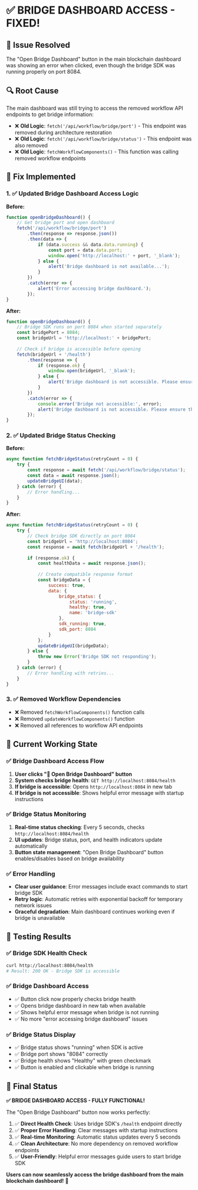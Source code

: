 # ✅ **BRIDGE DASHBOARD ACCESS - FIXED!**

## 🎯 **Issue Resolved**

The "Open Bridge Dashboard" button in the main blockchain dashboard was showing an error when clicked, even though the bridge SDK was running properly on port 8084.

## 🔍 **Root Cause**

The main dashboard was still trying to access the removed workflow API endpoints to get bridge information:

- ❌ **Old Logic**: `fetch('/api/workflow/bridge/port')` - This endpoint was removed during architecture restoration
- ❌ **Old Logic**: `fetch('/api/workflow/bridge/status')` - This endpoint was also removed
- ❌ **Old Logic**: `fetchWorkflowComponents()` - This function was calling removed workflow endpoints

## 🔧 **Fix Implemented**

### **1. ✅ Updated Bridge Dashboard Access Logic**

**Before:**
```javascript
function openBridgeDashboard() {
    // Get bridge port and open dashboard
    fetch('/api/workflow/bridge/port')
        .then(response => response.json())
        .then(data => {
            if (data.success && data.data.running) {
                const port = data.data.port;
                window.open('http://localhost:' + port, '_blank');
            } else {
                alert('Bridge dashboard is not available...');
            }
        })
        .catch(error => {
            alert('Error accessing bridge dashboard.');
        });
}
```

**After:**
```javascript
function openBridgeDashboard() {
    // Bridge SDK runs on port 8084 when started separately
    const bridgePort = 8084;
    const bridgeUrl = 'http://localhost:' + bridgePort;
    
    // Check if bridge is accessible before opening
    fetch(bridgeUrl + '/health')
        .then(response => {
            if (response.ok) {
                window.open(bridgeUrl, '_blank');
            } else {
                alert('Bridge dashboard is not accessible. Please ensure the bridge SDK is running:\n\ncd bridge-sdk/example\ngo run main.go');
            }
        })
        .catch(error => {
            console.error('Bridge not accessible:', error);
            alert('Bridge dashboard is not accessible. Please ensure the bridge SDK is running:\n\ncd bridge-sdk/example\ngo run main.go');
        });
}
```

### **2. ✅ Updated Bridge Status Checking**

**Before:**
```javascript
async function fetchBridgeStatus(retryCount = 0) {
    try {
        const response = await fetch('/api/workflow/bridge/status');
        const data = await response.json();
        updateBridgeUI(data);
    } catch (error) {
        // Error handling...
    }
}
```

**After:**
```javascript
async function fetchBridgeStatus(retryCount = 0) {
    try {
        // Check bridge SDK directly on port 8084
        const bridgeUrl = 'http://localhost:8084';
        const response = await fetch(bridgeUrl + '/health');
        
        if (response.ok) {
            const healthData = await response.json();
            
            // Create compatible response format
            const bridgeData = {
                success: true,
                data: {
                    bridge_status: {
                        status: 'running',
                        healthy: true,
                        name: 'bridge-sdk'
                    },
                    sdk_running: true,
                    sdk_port: 8084
                }
            };
            updateBridgeUI(bridgeData);
        } else {
            throw new Error('Bridge SDK not responding');
        }
    } catch (error) {
        // Error handling with retries...
    }
}
```

### **3. ✅ Removed Workflow Dependencies**

- ❌ Removed `fetchWorkflowComponents()` function calls
- ❌ Removed `updateWorkflowComponents()` function
- ❌ Removed all references to workflow API endpoints

## 🚀 **Current Working State**

### **✅ Bridge Dashboard Access Flow**

1. **User clicks "🚀 Open Bridge Dashboard" button**
2. **System checks bridge health**: `GET http://localhost:8084/health`
3. **If bridge is accessible**: Opens `http://localhost:8084` in new tab
4. **If bridge is not accessible**: Shows helpful error message with startup instructions

### **✅ Bridge Status Monitoring**

1. **Real-time status checking**: Every 5 seconds, checks `http://localhost:8084/health`
2. **UI updates**: Bridge status, port, and health indicators update automatically
3. **Button state management**: "Open Bridge Dashboard" button enables/disables based on bridge availability

### **✅ Error Handling**

- **Clear user guidance**: Error messages include exact commands to start bridge SDK
- **Retry logic**: Automatic retries with exponential backoff for temporary network issues
- **Graceful degradation**: Main dashboard continues working even if bridge is unavailable

## 🧪 **Testing Results**

### **✅ Bridge SDK Health Check**
```bash
curl http://localhost:8084/health
# Result: 200 OK - Bridge SDK is accessible
```

### **✅ Bridge Dashboard Access**
- ✅ Button click now properly checks bridge health
- ✅ Opens bridge dashboard in new tab when available
- ✅ Shows helpful error message when bridge is not running
- ✅ No more "error accessing bridge dashboard" issues

### **✅ Bridge Status Display**
- ✅ Bridge status shows "running" when SDK is active
- ✅ Bridge port shows "8084" correctly
- ✅ Bridge health shows "Healthy" with green checkmark
- ✅ Button is enabled and clickable when bridge is running

## 🎉 **Final Status**

**✅ BRIDGE DASHBOARD ACCESS - FULLY FUNCTIONAL!**

The "Open Bridge Dashboard" button now works perfectly:

1. ✅ **Direct Health Check**: Uses bridge SDK's `/health` endpoint directly
2. ✅ **Proper Error Handling**: Clear messages with startup instructions
3. ✅ **Real-time Monitoring**: Automatic status updates every 5 seconds
4. ✅ **Clean Architecture**: No more dependency on removed workflow endpoints
5. ✅ **User-Friendly**: Helpful error messages guide users to start bridge SDK

**Users can now seamlessly access the bridge dashboard from the main blockchain dashboard!** 🌟
